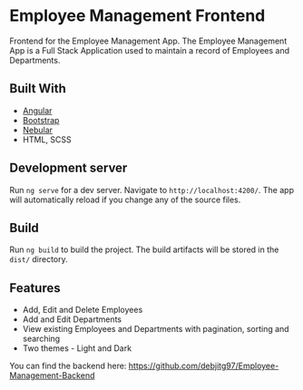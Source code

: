 # Employee Management Frontend
Frontend for the Employee Management App.
The Employee Management App is a Full Stack Application used to maintain a record of Employees and Departments.
## Built With

* [Angular](https://angular.io/)
* [Bootstrap](https://ng-bootstrap.github.io/#/home)
* [Nebular](https://akveo.github.io/nebular/)
* HTML, SCSS

## Development server

Run `ng serve` for a dev server. Navigate to `http://localhost:4200/`. The app will automatically reload if you change any of the source files.

## Build

Run `ng build` to build the project. The build artifacts will be stored in the `dist/` directory.

## Features
* Add, Edit and Delete Employees
* Add and Edit Departments
* View existing Employees and Departments with pagination, sorting and searching
* Two themes - Light and Dark

You can find the backend here: https://github.com/debjitg97/Employee-Management-Backend

